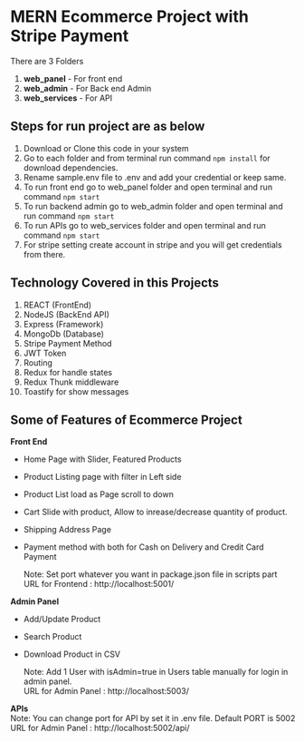 # MERN Ecommerce Project with Stripe Payment

There are 3 Folders 

1. **web_panel** - For front end
2. **web_admin** - For Back end Admin
3. **web_services** - For API


## Steps for run project are as below

1. Download or Clone this code in your system
2. Go to each folder and from terminal run command `npm install` for download dependencies.
3. Rename sample.env file to .env and add your credential or keep same.
4. To run front end go to web_panel folder and open terminal and run command `npm start`
5. To run backend admin go to web_admin folder and open terminal and run command `npm start`
6. To run APIs go to web_services folder and open terminal and run command `npm start`
7. For stripe setting create account in stripe and you will get credentials from there.


## Technology Covered in this Projects

1. REACT   (FrontEnd)
2. NodeJS  (BackEnd API)
3. Express (Framework)
4. MongoDb (Database)
5. Stripe Payment Method
6. JWT Token
7. Routing
8. Redux for handle states
9. Redux Thunk middleware
10. Toastify for show messages

## Some of Features of Ecommerce Project

**Front End**
- Home Page with Slider, Featured Products
- Product Listing page with filter in Left side
- Product List load as Page scroll to down
- Cart Slide with product, Allow to inrease/decrease quantity of product.
- Shipping Address Page
- Payment method with both for Cash on Delivery and Credit Card Payment  

  Note: Set port whatever you want in package.json file in scripts part  
  URL for Frontend : http://localhost:5001/

**Admin Panel**
- Add/Update Product
- Search Product
- Download Product in CSV

  Note: Add 1 User with isAdmin=true in Users table manually for login in admin panel.  
  URL for Admin Panel : http://localhost:5003/


**APIs**   
  Note: You can change port for API by set it in .env file. Default PORT is 5002  
  URL for Admin Panel : http://localhost:5002/api/


  

